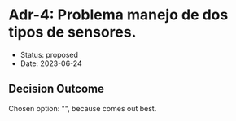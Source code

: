 # Adr-4: Problema manejo de dos tipos de sensores.

* Status: proposed
* Date: 2023-06-24

## Decision Outcome

Chosen option: "", because comes out best.
